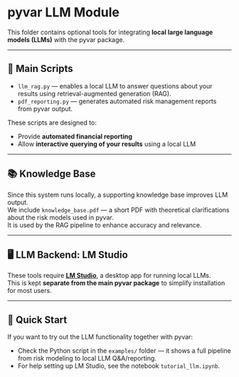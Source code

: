 # pyvar LLM Module

This folder contains optional tools for integrating **local large language models (LLMs)** with the pyvar package.

---

## 🔧 Main Scripts

- `llm_rag.py` — enables a local LLM to answer questions about your results using retrieval-augmented generation (RAG).
- `pdf_reporting.py` — generates automated risk management reports from pyvar output.

These scripts are designed to:
- Provide **automated financial reporting**
- Allow **interactive querying of your results** using a local LLM

---

## 📚 Knowledge Base

Since this system runs locally, a supporting knowledge base improves LLM output.  
We include `knowledge_base.pdf` — a short PDF with theoretical clarifications about the risk models used in pyvar.  
It is used by the RAG pipeline to enhance accuracy and relevance.

---

## 🖥️ LLM Backend: LM Studio

These tools require **[LM Studio](https://lmstudio.ai/)**, a desktop app for running local LLMs.  
This is kept **separate from the main pyvar package** to simplify installation for most users.

---

## 🚀 Quick Start

If you want to try out the LLM functionality together with pyvar:

- Check the Python script in the `examples/` folder — it shows a full pipeline from risk modeling to local LLM Q&A/reporting.
- For help setting up LM Studio, see the notebook `tutorial_llm.ipynb`.
